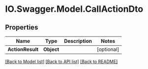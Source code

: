 # IO.Swagger.Model.CallActionDto
## Properties

Name | Type | Description | Notes
------------ | ------------- | ------------- | -------------
**ActionResult** | **Object** |  | [optional] 

[[Back to Model list]](../README.md#documentation-for-models) [[Back to API list]](../README.md#documentation-for-api-endpoints) [[Back to README]](../README.md)

